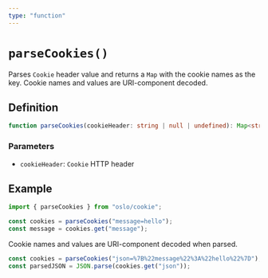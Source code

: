```yaml
---
type: "function"
---
```


# `parseCookies()`

Parses `Cookie` header value and returns a `Map` with the cookie names as the key. Cookie names and values are URI-component decoded.

## Definition

```ts
function parseCookies(cookieHeader: string | null | undefined): Map<string, string>;
```

### Parameters

- `cookieHeader`: `Cookie` HTTP header

## Example

```ts
import { parseCookies } from "oslo/cookie";

const cookies = parseCookies("message=hello");
const message = cookies.get("message");
```

Cookie names and values are URI-component decoded when parsed.

```ts
const cookies = parseCookies("json=%7B%22message%22%3A%22hello%22%7D");
const parsedJSON = JSON.parse(cookies.get("json"));
```
